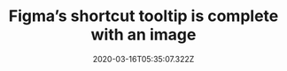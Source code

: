 ﻿---
title: "Figma’s shortcut tooltip is complete with an image"
description: "Figma shows the users a shortcut option by prompting a tooltip on the appropriate feature and explaining how it is done more easier some other way. The tooltip is also accompanied by an image showing how it’s done."
popupImage: "/assets/onboardings/figma-shortcut-tooltip.jpg"
popupImageAlt: Figma shourtcut tooltip with image
date: "2020-03-16T05:35:07.322Z"
category: 2
product: 1
bullets:
    - title: "✅ <b>Contextual</b> : By making sure the tooltip is shown exactly when the user sees the crop option or when they interact with it, Figma uses contextual onboarding, which makes it easier for users to understand and even try the feature.<br>
                ✅ <b>Visual support</b> : By showing a tiny explanatory image, Figma increases the chances of the feature being used. This is because users are more likely to remember the details of a shortcut when shown a visual.<br>
                ✅ <b>Dismissable</b> : Figma doesn’t force users to give the shortcut a try, which is often not the case with other tools. Because the tooltip is dismissable, the users know that this is a tip, not another step in the onboarding flow.<br>"
    
---